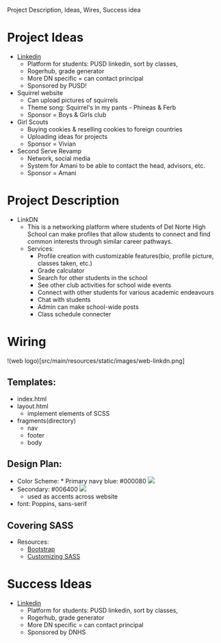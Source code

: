 Project Description, Ideas, Wires, Success idea

# Project Ideas
* [Linkedin](https://www.linkedin.com/) 
    - Platform for students: PUSD linkedin, sort by classes, 
    - Rogerhub, grade generator  
    - More DN specific = can contact principal 
    - Sponsored by PUSD!
* Squirrel website
    - Can upload pictures of squirrels 
    - Theme song: Squirrel's in my pants - Phineas & Ferb
    - Sponsor = Boys & Girls club 
* Girl Scouts
    - Buying cookies & reselling cookies to foreign countries
    - Uploading ideas for projects 
    - Sponsor = Vivian 
* Second Serve Revamp
    - Network, social media 
    - System for Amani to be able to contact the head, advisors, etc. 
    - Sponsor = Amani 

# Project Description 
* LinkDN
    - This is a networking platform where students of Del Norte High School can make profiles that allow students to connect and find common interests through similar career pathways. 
    - Services:
         - Profile creation with customizable features(bio, profile picture, classes taken, etc.)
         - Grade calculator
         - Search for other students in the school
         - See other club activities for school wide events 
         - Connect with other students for various academic endeavours 
         - Chat with students
         - Admin can make school-wide posts
         - Class schedule connecter 


# Wiring

!(web logo)[src/main/resources/static/images/web-linkdn.png]

## Templates:
 * index.html
 * layout.html
    - implement elements of SCSS
 * fragments(directory)
    - nav
    - footer
    - body


## Design Plan: 
* Color Scheme: 
      * Primary navy blue: #000080
![](https://github.com/ridhimainukurti/p1-Valid/blob/master/src/main/resources/static/images/blue.png)
 * Secondary: #006400
![](https://github.com/ridhimainukurti/p1-Valid/blob/master/src/main/resources/static/images/green.png)
      * used as accents across website
* font: Poppins, sans-serif

## Covering SASS
 * Resources:
   * [Bootstrap](https://getbootstrap.com/docs/5.0/getting-started/introduction/#starter-template)
   * [Customizing SASS](https://getbootstrap.com/docs/5.0/customize/sass/)




# Success Ideas 
* [Linkedin](https://www.linkedin.com/) 
    - Platform for students: PUSD linkedin, sort by classes, 
    - Rogerhub, grade generator  
    - More DN specific = can contact principal 
    - Sponsored by DNHS 
